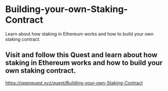 # Building-your-own-Staking-Contract
Learn about how staking in Ethereum works and how to build your own staking contract.

## Visit and follow this Quest and learn about how staking in Ethereum works and how to build your own staking contract.
https://openquest.xyz/quest/Building-your-own-Staking-Contract
